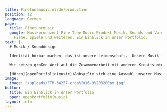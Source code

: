 ```yaml
---
title: Finetunemusic.nl/de/production
position: 12
language: German
page:
  title: Finetunemusic
  google: Musikproduzent Fine Tune Music Produkt Musik, Sounds und Voice-overs für  Radio-TV-Spots,
    Filme, Spiele und weiteres. Ein Einblick in unser Portfolio.
text: |-
  # Musik / Sounddesign

  Identität hörbar machen, das ist unsere Leidenschaft.  Unsere Musik ist maßgeschneidert für eine Vielzahl von Projekten. Von Radio-/TV-Spots über Filmmusik und interaktives Sounddesign für Spiele bis hin zu Theateraufführungen. Es begeistert uns, wenn staunende Kunden sehen, dass Musik das Image eines Unternehmens oder Produkts hörbar machen kann.

  Wir setzen großen Wert auf die Zusammenarbeit mit anderen Kreativunternehmen, um ein Produkt zu schaffen, in dem sich das Visuelle und das Auditive gegenseitig potenzieren. Zu unseren Partnern gehören dabei u.a. bereits G2KxPIT, Sensu, N = 5, Original Soundtracks, Talents for Brands, Club Guy und Roni, De Noorderlingen, Theater Young Ones und Sword GC.

  [Hören](openPortfolio(music))&nbsp;Sie sich eine Auswahl unserer Musik an.
image:
  image: "/uploads/FTM-34257-crop%2016-9%203200px.jpg"
button:
  title: Ein Einblick in unser Portfolio
  open: openPortfolio(music)
layout: info
---
```


